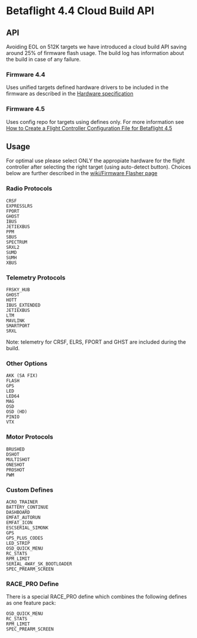 # Betaflight 4.4 Cloud Build API

## API

Avoiding EOL on 512K targets we have introduced a cloud build API saving around 25% of firmware flash usage.
The build log has information about the build in case of any failure.

### Firmware 4.4

Uses unified targets defined hardware drivers to be included in the firmware as described in the [Hardware specification](/docs/development/manufacturer/manufacturer-design-guidelines#42-definitions-for-unified-targets)

### Firmware 4.5

Uses config repo for targets using defines only. For more information see [How to Create a Flight Controller Configuration File for Betaflight 4.5](http://betaflight.com/docs/development/manufacturer/creating-configuration)

## Usage

For optimal use please select ONLY the appropiate hardware for the flight controller after selecting the right target (using auto-detect button).
Choices below are further described in the [wiki/Firmware Flasher page](/docs/wiki/configurator/firmware-flasher-tab)

### Radio Protocols

```
CRSF
EXPRESSLRS
FPORT
GHOST
IBUS
JETIEXBUS
PPM
SBUS
SPECTRUM
SRXL2
SUMD
SUMH
XBUS
```

### Telemetry Protocols

```
FRSKY_HUB
GHOST
HOTT
IBUS_EXTENDED
JETIEXBUS
LTM
MAVLINK
SMARTPORT
SRXL
```

Note: telemetry for CRSF, ELRS, FPORT and GHST are included during the build.

### Other Options

```
AKK (SA FIX)
FLASH
GPS
LED
LED64
MAG
OSD
OSD (HD)
PINIO
VTX
```

### Motor Protocols

```
BRUSHED
DSHOT
MULTISHOT
ONESHOT
PROSHOT
PWM
```

### Custom Defines

```
ACRO_TRAINER
BATTERY_CONTINUE
DASHBOARD
EMFAT_AUTORUN
EMFAT_ICON
ESCSERIAL_SIMONK
GPS
GPS_PLUS_CODES
LED_STRIP
OSD_QUICK_MENU
RC_STATS
RPM_LIMIT
SERIAL_4WAY_SK_BOOTLOADER
SPEC_PREARM_SCREEN
```

### RACE_PRO Define

There is a special RACE_PRO define which combines the following defines as one feature pack:

```
OSD_QUICK_MENU
RC_STATS
RPM_LIMIT
SPEC_PREARM_SCREEN
```
